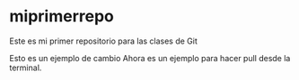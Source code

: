 # miprimerrepo
Este es mi primer repositorio para las clases de Git

Esto es un ejemplo de cambio
Ahora es un ejemplo para hacer pull desde la terminal.
